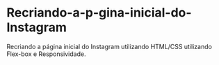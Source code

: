 # Recriando-a-p-gina-inicial-do-Instagram
Recriando a página inicial do Instagram utilizando HTML/CSS utilizando Flex-box e Responsividade.
